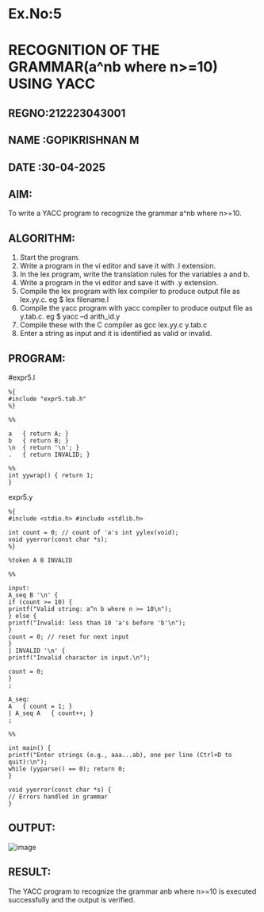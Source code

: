 # Ex.No:5
# RECOGNITION OF THE GRAMMAR(a^nb where n>=10) USING YACC
## REGNO:212223043001
## NAME :GOPIKRISHNAN M
## DATE :30-04-2025

## AIM:
To write a YACC program to recognize the grammar a^nb where n>=10.
## ALGORITHM:
1.	Start the program.
2.	Write a program in the vi editor and save it with .l extension.
3.	In the lex program, write the translation rules for the variables a and b.
4.	Write a program in the vi editor and save it with .y extension.
5.	Compile the lex program with lex compiler to produce output file as lex.yy.c. eg $ lex filename.l
6.	Compile the yacc program with yacc compiler to produce output file as y.tab.c. eg $ yacc –d arith_id.y
7.	Compile these with the C compiler as gcc lex.yy.c y.tab.c
8.	Enter a string as input and it is identified as valid or invalid.
## PROGRAM:
#expr5.l
```
%{
#include "expr5.tab.h"
%}

%%

a	{ return A; }
b	{ return B; }
\n	{ return '\n'; }
.	{ return INVALID; }

%%
int yywrap() { return 1;
}
```
expr5.y

```
%{
#include <stdio.h> #include <stdlib.h>

int count = 0; // count of 'a's int yylex(void);
void yyerror(const char *s);
%}

%token A B INVALID

%%

input:
A_seq B '\n' {
if (count >= 10) {
printf("Valid string: a^n b where n >= 10\n");
} else {
printf("Invalid: less than 10 'a's before 'b'\n");
}
count = 0; // reset for next input
}
| INVALID '\n' {
printf("Invalid character in input.\n");
 
count = 0;
}
;

A_seq:
A	{ count = 1; }
| A_seq A	{ count++; }
;

%%

int main() {
printf("Enter strings (e.g., aaa...ab), one per line (Ctrl+D to quit):\n");
while (yyparse() == 0); return 0;
}

void yyerror(const char *s) {
// Errors handled in grammar
}

```
## OUTPUT:

![image](https://github.com/user-attachments/assets/bdfb3c04-00b6-448f-b985-f3de9779f5eb)

## RESULT:
The YACC program to recognize the grammar anb where n>=10 is executed successfully and the output is verified.
